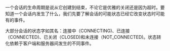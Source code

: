一个会话的生命周期是说从它创建到结束，不论它是优雅的关闭还是因为超时。要知道一个会话内发生了什么，我们先要了解会话的可能状态已经它改变状态时可能有的事件。

大部分会话的状态字如其名：连接中（CONNECTING\)、已连接（CONNECTED\)、已关闭（CLOSED\)和未连接（NOT\_CONNECTED\)。状态转化依赖于客户端和服务器间发生的不同事件。

